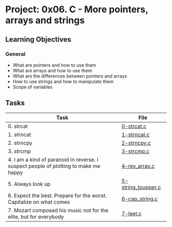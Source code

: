 # Project: 0x06. C - More pointers, arrays and strings

<h2>Learning Objectives</h2>

<h3>General</h3>

<ul>
<li>What are pointers and how to use them</li>
<li>What are arrays and how to use them</li>
<li>What are the differences between pointers and arrays</li>
<li>How to use strings and how to manipulate them</li>
<li>Scope of variables</li>
</ul>

<h2>Tasks</h2>

| Task | File |
| ---- | ---- |
| 0. strcat | [0-strcat.c](./0-strcat.c) |
| 1. strncat | [1-strncat.c](./1-strncat.c) |
| 2. strncpy | [2-strncpy.c](./2-strncpy.c) |
| 3. strcmp | [3-strcmp.c](./3-strcmp.c) |
| 4. I am a kind of paranoid in reverse. I suspect people of plotting to make me happy | [4-rev_array.c](./4-rev_array.c) |
| 5. Always look up | [5-string_toupper.c](./5-string_toupper.c) |
| 6. Expect the best. Prepare for the worst. Capitalize on what comes | [6-cap_string.c](./6-cap_string.c) |
| 7. Mozart composed his music not for the elite, but for everybody | [7-leet.c](./7-leet.c) |
